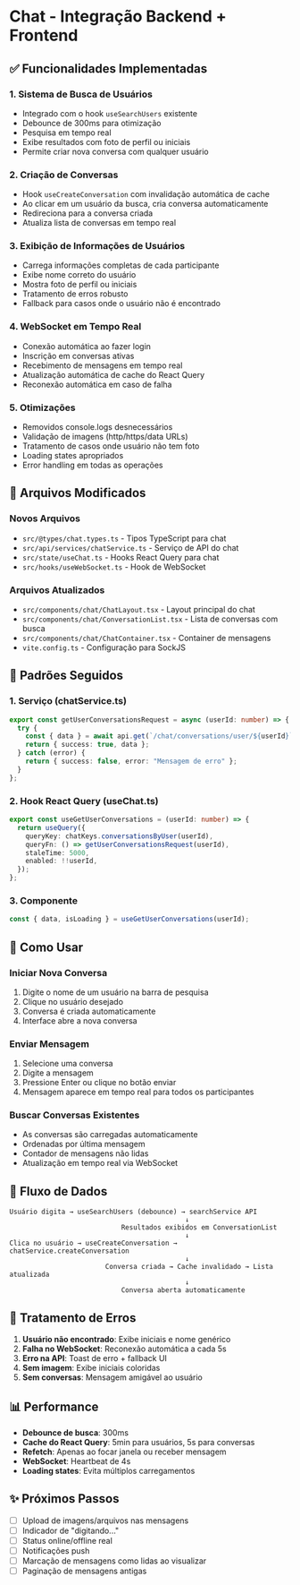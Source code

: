 # Chat - Integração Backend + Frontend

## ✅ Funcionalidades Implementadas

### 1. Sistema de Busca de Usuários

- Integrado com o hook `useSearchUsers` existente
- Debounce de 300ms para otimização
- Pesquisa em tempo real
- Exibe resultados com foto de perfil ou iniciais
- Permite criar nova conversa com qualquer usuário

### 2. Criação de Conversas

- Hook `useCreateConversation` com invalidação automática de cache
- Ao clicar em um usuário da busca, cria conversa automaticamente
- Redireciona para a conversa criada
- Atualiza lista de conversas em tempo real

### 3. Exibição de Informações de Usuários

- Carrega informações completas de cada participante
- Exibe nome correto do usuário
- Mostra foto de perfil ou iniciais
- Tratamento de erros robusto
- Fallback para casos onde o usuário não é encontrado

### 4. WebSocket em Tempo Real

- Conexão automática ao fazer login
- Inscrição em conversas ativas
- Recebimento de mensagens em tempo real
- Atualização automática de cache do React Query
- Reconexão automática em caso de falha

### 5. Otimizações

- Removidos console.logs desnecessários
- Validação de imagens (http/https/data URLs)
- Tratamento de casos onde usuário não tem foto
- Loading states apropriados
- Error handling em todas as operações

## 📁 Arquivos Modificados

### Novos Arquivos

- `src/@types/chat.types.ts` - Tipos TypeScript para chat
- `src/api/services/chatService.ts` - Serviço de API do chat
- `src/state/useChat.ts` - Hooks React Query para chat
- `src/hooks/useWebSocket.ts` - Hook de WebSocket

### Arquivos Atualizados

- `src/components/chat/ChatLayout.tsx` - Layout principal do chat
- `src/components/chat/ConversationList.tsx` - Lista de conversas com busca
- `src/components/chat/ChatContainer.tsx` - Container de mensagens
- `vite.config.ts` - Configuração para SockJS

## 🔧 Padrões Seguidos

### 1. Serviço (chatService.ts)

```typescript
export const getUserConversationsRequest = async (userId: number) => {
  try {
    const { data } = await api.get(`/chat/conversations/user/${userId}`);
    return { success: true, data };
  } catch (error) {
    return { success: false, error: "Mensagem de erro" };
  }
};
```

### 2. Hook React Query (useChat.ts)

```typescript
export const useGetUserConversations = (userId: number) => {
  return useQuery({
    queryKey: chatKeys.conversationsByUser(userId),
    queryFn: () => getUserConversationsRequest(userId),
    staleTime: 5000,
    enabled: !!userId,
  });
};
```

### 3. Componente

```typescript
const { data, isLoading } = useGetUserConversations(userId);
```

## 🚀 Como Usar

### Iniciar Nova Conversa

1. Digite o nome de um usuário na barra de pesquisa
2. Clique no usuário desejado
3. Conversa é criada automaticamente
4. Interface abre a nova conversa

### Enviar Mensagem

1. Selecione uma conversa
2. Digite a mensagem
3. Pressione Enter ou clique no botão enviar
4. Mensagem aparece em tempo real para todos os participantes

### Buscar Conversas Existentes

- As conversas são carregadas automaticamente
- Ordenadas por última mensagem
- Contador de mensagens não lidas
- Atualização em tempo real via WebSocket

## 🔄 Fluxo de Dados

```
Usuário digita → useSearchUsers (debounce) → searchService API
                                            ↓
                            Resultados exibidos em ConversationList
                                            ↓
Clica no usuário → useCreateConversation → chatService.createConversation
                                            ↓
                        Conversa criada → Cache invalidado → Lista atualizada
                                            ↓
                            Conversa aberta automaticamente
```

## 🐛 Tratamento de Erros

1. **Usuário não encontrado**: Exibe iniciais e nome genérico
2. **Falha no WebSocket**: Reconexão automática a cada 5s
3. **Erro na API**: Toast de erro + fallback UI
4. **Sem imagem**: Exibe iniciais coloridas
5. **Sem conversas**: Mensagem amigável ao usuário

## 📊 Performance

- **Debounce de busca**: 300ms
- **Cache do React Query**: 5min para usuários, 5s para conversas
- **Refetch**: Apenas ao focar janela ou receber mensagem
- **WebSocket**: Heartbeat de 4s
- **Loading states**: Evita múltiplos carregamentos

## ✨ Próximos Passos

- [ ] Upload de imagens/arquivos nas mensagens
- [ ] Indicador de "digitando..."
- [ ] Status online/offline real
- [ ] Notificações push
- [ ] Marcação de mensagens como lidas ao visualizar
- [ ] Paginação de mensagens antigas
